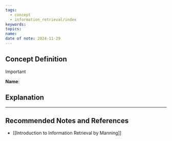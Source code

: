 ```yaml
---
tags:
  - concept
  - information_retrieval/index
keywords: 
topics: 
name: 
date of note: 2024-11-29
---
```


## Concept Definition

>[!important]
>**Name**: 



## Explanation





-----------
##  Recommended Notes and References


- [[Introduction to Information Retrieval by Manning]]